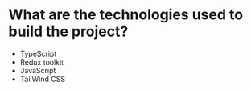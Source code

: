 # What are the technologies used to build the project?

- TypeScript
- Redux toolkit
- JavaScript
- TailWind CSS



